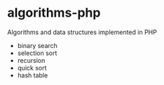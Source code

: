 # algorithms-php
Algorithms and data structures implemented in PHP

- binary search
- selection sort
- recursion
- quick sort
- hash table
